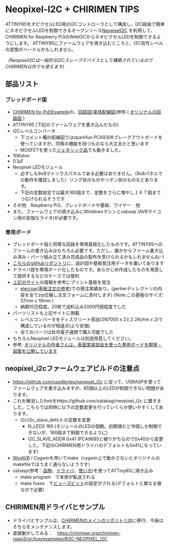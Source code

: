 # Neopixel-I2C + CHIRIMEN TIPS

ATTINY85をオピクセルLED用のI2Cコントローラとして構成し、I2C経由で簡単にネオピクセルLEDを制御できるオープンソース[NeopixelI2C](https://github.com/usedbytes/neopixel_i2c) を利用して、CHIRIMEN for Raspberry Pi3のWebI2CからネオピクセルLEDを制御できるようにします。
ATTINY85にファームウェアを焼き込むところと、I2C信号レベルの変換がハードルかもしれません。

*（NeopixelI2Cは一般的なI2Cスレーブデバイスとして構築されているのでCHIRIMEN以外でも使えます)*

## 部品リスト

### ブレッドボード版
* [CHIRIMEN for PiのExample](https://chirimen.org/chirimen-raspi3/gc/top/examples/#I2C-NEOPIXEL_I2C)の、[回路図(実体配線図)](https://chirimen.org/chirimen-raspi3/gc/contrib/examples/i2c-NEOPIXEL_I2C/NEOPIXEL_I2C.png)参照 ( [オリジナルの回路図](https://github.com/usedbytes/neopixel_i2c#circuit) )
* ATTINY85 (下記のファームウェアを書き込んだもの)
* I2Cレベルコンバータ
    * 下コメント欄の配線図ではsparkfun PCA9306ブレークアウトボードを使っていますが、同等の機能を持つものなら大丈夫だと思います
    * MOSFETを使った[ジェネリック品](https://www.amazon.co.jp/s?k=I2C+ロジックレベル変換)でも動きました。
* 10Kohm
* 0.1μF
* Neopixel LEDモジュール
    * 必ずしも8x8マトリクスパネルである必要はありません。（8x8パネルでの動作を確認しました）リング状のものやリボン状のものなどあります。
    * 下記の定数設定では最大160個まで、定数をさらに増やし１６７個までつなげられるそうです
* その他　Raspberry Pi3、ブレッドボードや基板、ワイヤー　他
* また、ファームウェアの焼き込みにWindowsマシンとusbasp (AVRマイコン用の安価なライタ)が必要です。

### 専用ボード
* ブレッドボード版と同等な回路を専用基板化したものです。ATTINY85へのファームの書き込みはもちろん必要です。ただし、誰かからファーム書き込み済み・パーツ組み立て済み完成品の配布を受けられるかもしれませんね:-)
* [こちらのgitHubリポジトリ](https://github.com/chirimen-oh/accessories/tree/master/others/neopixel_i2c_TH)に、設計図や基板発注用データを置いてあります
* ドライバ部を専用ボード化したものです。あらかじめ作成したものを用意して提供するなどのケースでは便利
* [上記のサイト](https://github.com/chirimen-oh/accessories/tree/master/others/neopixel_i2c_TH)の情報を参考にプリント基板を発注
    * [elecrow](https://www.elecrow.com/pcb-manufacturing.html)([基板注文の参考](http://inopage.com/2019/03/25/kicad%E3%81%A7%E3%83%97%E3%83%AA%E3%83%B3%E3%83%88%E5%9F%BA%E6%9D%BF%E3%82%92%E4%BD%9C%E3%81%A3%E3%81%A6elecrow%E3%81%95%E3%82%93%E3%81%AB%E6%B3%A8%E6%96%87/#elecrow%E3%81%AB%E6%B3%A8%E6%96%87))での発注実績あり。(gerberディレクトリの内容を全てzip圧縮し注文フォームに添付します) (Note:この基板のサイズ: 37mm x 18mm )
    * 納期10日程度。20枚で送料込み2000円弱程度でした
* パーツリストも上記サイトに掲載
    * レベルコンバータをディスクリート部品(2N7000 x 2と2.2Kohm x 2)で構成しているのが相違点(より安価)
    * 全てのパーツは秋月電子通商で購入可能でした
* もちろんNeopixel LEDモジュールは別途用意してください。
* 参考: [オリジナルの作者さんは、表面実装部品を使った専用ボードを開発・図面を公開しています ](https://hackaday.io/project/8516-picopixel)

## neopixel_i2cファームウェアビルドの注意点
* https://github.com/usedbytes/neopixel_i2c に従って、USBASPを使ってファームウェアを書き込みますが、85個以上のLEDが制御できない問題があります。
* これを解消したforkをhttps://github.com/satakagi/neopixel_i2c に置きました。こちらでは同時に以下の定数変更を行っていくらか使いやすくしてあります。
    * i2c/i2c_slave_defs.h の定数を変更
        * N_LEDS 160 (モジュールのLEDの個数。初期値だと16個しか制御できないが、160個まで制御できるように)
        * I2C_SLAVE_ADDR 0x41 (PCA9685と被りがちなので0x40から変更した。下記のCHIRIMEN用ドライバのデフォルトも0x41になっています)
* [WinAVR](https://sourceforge.net/projects/winavr/) / Cygwinを用いてmake（cygwin上で動かさないとオリジナルのmakefileではうまく通らないようです）
* usbasp(参考：[品物](https://www.amazon.co.jp/s?k=usbasp)、[ドライバ](https://ht-deko.com/arduino/usbasp.html#03)、[使い方](http://ryusendo.rdy.jp/?p=177))を使ってATTiny85に焼き込み
    * make program　で本体が転送される
    * make fuses　で[ヒューズビット](http://startelc.com/AVR/Avr_3Wfuse.html)の設定がされる(デフォルトと異なる値なので必要)
    
 ## CHIRIMEN用ドライバとサンプル
* ドライバとサンプルは、[CHIRIMENのメインのリポジトリ内](https://github.com/chirimen-oh/chirimen-raspi3/tree/master/gc/contrib/examples/i2c-NEOPIXEL_I2C)に移行、今後はそちらをメンテナンスします。
* 直接動かしてみる：　https://chirimen.org/chirimen-raspi3/gc/top/examples/#I2C-NEOPIXEL_I2C

